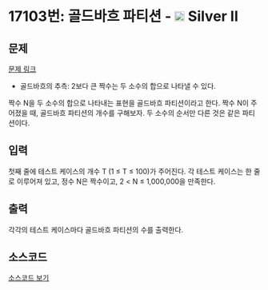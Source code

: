 # 17103번: 골드바흐 파티션 - <img src="https://static.solved.ac/tier_small/9.svg" style="height:20px" /> Silver II

<!-- performance -->

<!-- 문제 제출 후 깃허브에 푸시를 했을 때 제출한 코드의 성능이 입력될 공간입니다.-->

<!-- end -->

## 문제

[문제 링크](https://boj.kr/17103)


<ul>
<li>골드바흐의 추측: 2보다 큰 짝수는 두 소수의 합으로 나타낼 수 있다.</li>
</ul>

<p>짝수 N을 두 소수의 합으로 나타내는 표현을 골드바흐 파티션이라고 한다. 짝수 N이 주어졌을 때, 골드바흐&nbsp;파티션의 개수를 구해보자. 두 소수의 순서만 다른 것은 같은 파티션이다.</p>



## 입력


<p>첫째 줄에 테스트 케이스의 개수 T (1 ≤ T ≤ 100)가 주어진다. 각 테스트 케이스는 한 줄로 이루어져 있고, 정수 N은 짝수이고, 2 &lt; N ≤ 1,000,000을 만족한다.</p>



## 출력


<p>각각의 테스트 케이스마다 골드바흐 파티션의&nbsp;수를 출력한다.</p>



## 소스코드

[소스코드 보기](골드바흐%20파티션.cpp)